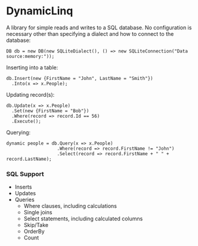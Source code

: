 DynamicLinq
===========

A library for simple reads and writes to a SQL database.  No configuration is necessary other than specifying a dialect and how to connect to the database:

    DB db = new DB(new SQLiteDialect(), () => new SQLiteConnection("Data source:memory:"));

Inserting into a table:

    db.Insert(new {FirstName = "John", LastName = "Smith"})
      .Into(x => x.People);

Updating record(s):

    db.Update(x => x.People)
      .Set(new {FirstName = "Bob"})
      .Where(record => record.Id == 56)
      .Execute();

Querying:

    dynamic people = db.Query(x => x.People)
                       .Where(record => record.FirstName != "John")
                       .Select(record => record.FirstName + " " + record.LastName);

### SQL Support

* Inserts
* Updates
* Queries
    * Where clauses, including calculations
    * Single joins
    * Select statements, including calculated columns
    * Skip/Take
    * OrderBy
    * Count